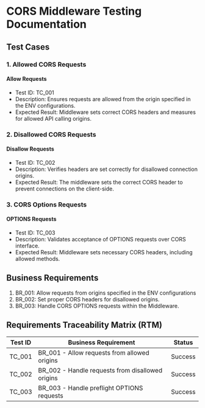 # CORS Middleware Testing Documentation

## Test Cases

### 1. Allowed CORS Requests

#### Allow Requests

- Test ID: TC_001
- Description: Ensures requests are allowed from the origin specified in the ENV configurations.
- Expected Result: Middleware sets correct CORS headers and measures for allowed API calling origins.

### 2. Disallowed CORS Requests

#### Disallow Requests

- Test ID: TC_002
- Description: Verifies headers are set correctly for disallowed connection origins.
- Expected Result: The middleware sets the correct CORS header to prevent connections on the client-side.

### 3. CORS Options Requests

#### OPTIONS Requests

- Test ID: TC_003
- Description: Validates acceptance of OPTIONS requests over CORS interface.
- Expected Result: Middleware sets necessary CORS headers, including allowed methods.

## Business Requirements

1. BR_001: Allow requests from origins specified in the ENV configurations
2. BR_002: Set proper CORS headers for disallowed origins.
3. BR_003: Handle CORS OPTIONS requests within the Middleware.

## Requirements Traceability Matrix (RTM)

| Test ID | Business Requirement                             | Status  |
| ------- | ------------------------------------------------ | ------- |
| TC_001  | BR_001 - Allow requests from allowed origins     | Success |
| TC_002  | BR_002 - Handle requests from disallowed origins | Success |
| TC_003  | BR_003 - Handle preflight OPTIONS requests       | Success |
